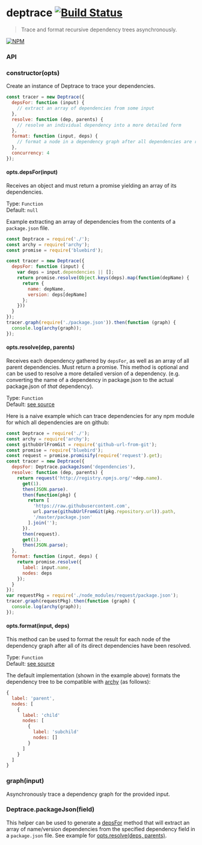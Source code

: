 # deptrace [![Build Status](https://secure.travis-ci.org/tkellen/node-deptrace.png)](http://travis-ci.org/tkellen/node-deptrace)
> Trace and format recursive dependency trees asynchronously.

[![NPM](https://nodei.co/npm/deptrace.png)](https://nodei.co/npm/deptrace/)

### API

### constructor(opts)

Create an instance of Deptrace to trace your dependencies.

```js
const tracer = new Deptrace({
  depsFor: function (input) {
    // extract an array of dependencies from some input
  },
  resolve: function (dep, parents) {
    // resolve an individual dependency into a more detailed form
  },
  format: function (input, deps) {
    // format a node in a dependency graph after all dependencies are resolved
  },
  concurrency: 4
});
```

#### opts.depsFor(input)

Receives an object and must return a promise yielding an array of its dependencies.

Type: `Function`  
Default: `null`

Example extracting an array of dependencies from the contents of a `package.json` file.
```js
const Deptrace = require('./');
const archy = require('archy');
const promise = require('bluebird');

const tracer = new Deptrace({
  depsFor: function (input) {
    var deps = input.dependencies || [];
    return promise.resolve(Object.keys(deps).map(function(depName) {
      return {
        name: depName,
        version: deps[depName]
      };  
    }))
  }
});
tracer.graph(require('./package.json')).then(function (graph) {
  console.log(archy(graph));
});
```

#### opts.resolve(dep, parents)

Receives each dependency gathered by `depsFor`, as well as an array of all parent dependencies.  Must return a promise.  This method is optional and can be used to resolve a more detailed version of a dependency.  (e.g. converting the name of a dependency in package.json to the actual package.json of *that* dependency).

Type: `Function`  
Default: [see source](https://github.com/tkellen/node-deptrace/blob/master/index.js#L25-27)

Here is a naive example which can trace dependencies for any npm module for which all dependencies are on github:
```js
const Deptrace = require('./');
const archy = require('archy');
const githubUrlFromGit = require('github-url-from-git');
const promise = require('bluebird');
const request = promise.promisify(require('request').get);
const tracer = new Deptrace({
  depsFor: Deptrace.packageJson('dependencies'),
  resolve: function (dep, parents) {
    return request('http://registry.npmjs.org/'+dep.name).
      get(1).
      then(JSON.parse).
      then(function(pkg) {
        return [
          'https://raw.githubusercontent.com',
          url.parse(githubUrlFromGit(pkg.repository.url)).path,
          '/master/package.json'
        ].join('');
      }).
      then(request).
      get(1).
      then(JSON.parse);
  },
  format: function (input, deps) {
    return promise.resolve({
      label: input.name,
      nodes: deps
    });
  }
});
var requestPkg = require('./node_modules/request/package.json');
tracer.graph(requestPkg).then(function (graph) {
  console.log(archy(graph));
});
```

#### opts.format(input, deps)

This method can be used to format the result for each node of the dependency graph after all of its direct dependencies have been resolved.

Type: `Function`  
Default: [see source](https://github.com/tkellen/node-deptrace/blob/master/index.js#L30-35)

The default implementation (shown in the example above) formats the dependency tree to be compatible with [archy](https://github.com/substack/node-archy) (as follows):
```js
{
  label: 'parent',
  nodes: [
    {
      label: 'child'
      nodes: [
        {
          label: 'subchild'
          nodes: []
        }
      ]
    }
  ]
}
```


### graph(input)

Asynchronously trace a dependency graph for the provided input.

### Deptrace.packageJson(field)

This helper can be used to generate a [depsFor](#optsdepsforinput) method that will extract an array of name/version dependencies from the specified dependency field in a `package.json` file.  See example for [opts.resolve(deps, parents)](#optsresolvedep-parents).
